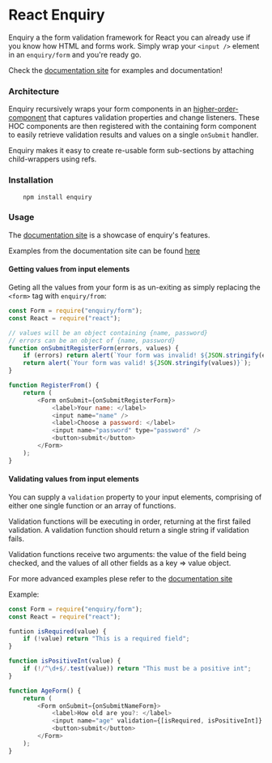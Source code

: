 # React Enquiry

Enquiry a the form validation framework for React you can already use if you
know how HTML and forms work. Simply wrap your `<input />` element in an `enquiry/form` and you're ready go.

Check the [documentation site](http://cloud9ide.github.io/react-enquiry/) for examples and documentation!

### Architecture

Enquiry recursively wraps your form components in an [higher-order-component](https://medium.com/@dan_abramov/mixins-are-dead-long-live-higher-order-components-94a0d2f9e750#.63i93014a) that
captures validation properties and change listeners. These HOC components are then registered with the containing form component to easily retrieve validation results and values on a single `onSubmit` handler.

Enquiry makes it easy to create re-usable form sub-sections by attaching child-wrappers using refs.

### Installation

```
    npm install enquiry
```

### Usage

The [documentation site](http://cloud9ide.github.io/react-enquiry/) is a showcase
of enquiry's features. 

Examples from the documentation site can be found [here](https://github.com/cloud9ide/react-enquiry/tree/master/docsite/site/example)

#### Getting values from input elements

Geting all the values from your form is as un-exiting as simply replacing the 
`<form>` tag with `enquiry/from`:

```javascript
const Form = require("enquiry/form");
const React = require("react");

// values will be an object containing {name, password}
// errors can be an object of {name, password}
function onSubmitRegisterForm(errors, values) {
    if (errors) return alert(`Your form was invalid! ${JSON.stringify(errors)}`);
    return alert(`Your form was valid! ${JSON.stringify(values)}`);
}

function RegisterFrom() {
    return (
        <Form onSubmit={onSubmitRegisterForm}>
            <label>Your name: </label>
            <input name="name" />
            <label>Choose a password: </label>
            <input name="password" type="password" />
            <button>submit</button>
        </Form>
    );
}
```

#### Validating values from input elements

You can supply a `validation` property to your input elements, comprising of either
one single function or an array of functions.

Validation functions will be executing in order, returning at the first failed
validation. A validation function should return a single string if validation fails.

Validation functions receive two arguments: the value of the field being checked,
and the values of all other fields as a key => value object.

For more advanced examples plese refer to the [documentation site](http://cloud9ide.github.io/react-enquiry/)

Example:

```javascript
const Form = require("enquiry/form");
const React = require("react");

funtion isRequired(value) {
    if (!value) return "This is a required field";
}

function isPositiveInt(value) {
    if (!/^\d+$/.test(value)) return "This must be a positive int";
}

function AgeForm() {
    return (
        <Form onSubmit={onSubmitNameForm}>
            <label>How old are you?: </label>
            <input name="age" validation={[isRequired, isPositiveInt]} />
            <button>submit</button>
        </Form>
    );
}
```